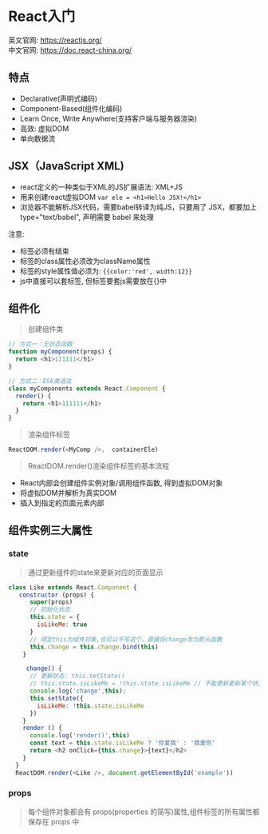 # React入门

英文官网: <https://reactjs.org/>    
中文官网: <https://doc.react-china.org/>  

## 特点
- Declarative(声明式编码)   
- Component-Based(组件化编码)   
- Learn Once, Write Anywhere(支持客户端与服务器渲染)   
- 高效: 虚拟DOM
- 单向数据流   

## JSX（JavaScript XML)
- react定义的一种类似于XML的JS扩展语法: XML+JS    
- 用来创建react虚拟DOM `var ele = <h1>Hello JSX!</h1>`   
- 浏览器不能解析JSX代码，需要babel转译为纯JS，只要用了 JSX，都要加上 type="text/babel", 声明需要 babel 来处理  

注意:
  * 标签必须有结束
  * 标签的class属性必须改为className属性
  * 标签的style属性值必须为: `{{color:'red', width:12}}`
  * js中直接可以套标签, 但标签要套js需要放在{}中

## 组件化

>创建组件类  

```js
// 方式一：无状态函数
function myComponent(props) {
  return <h1>111111</h1>
}

// 方式二：ES6类语法
class myComponents extends React.Component {
  render() {
    return <h1>111111</h1>
  }
}

```

>渲染组件标签  

```js
ReactDOM.render(<MyComp />,  containerEle)   
``` 

>ReactDOM.render()渲染组件标签的基本流程   
- React内部会创建组件实例对象/调用组件函数, 得到虚拟DOM对象  
- 将虚拟DOM并解析为真实DOM  
- 插入到指定的页面元素内部    


## 组件实例三大属性   

### state

>通过更新组件的state来更新对应的页面显示  

```js
class Like extends React.Component {
   constructor (props) {
      super(props)
      // 初始化状态
      this.state = {
        isLikeMe: true
      }
      // 绑定this为组件对象,也可以不写这个，直接将change改为箭头函数
      this.change = this.change.bind(this)
    }

     change() {
      // 更新状态: this.setState()
      // this.state.isLikeMe = !this.state.isLikeMe // 不能更新更新某个状态
      console.log('change',this);
      this.setState({
        isLikeMe: !this.state.isLikeMe
      })
    }
    render () {
      console.log('render()',this)
      const text = this.state.isLikeMe ? '你爱我' : '我爱你'
      return <h2 onClick={this.change}>{text}</h2>
    }
  }
  ReactDOM.render(<Like />, document.getElementById('example'))
```

### props  

>每个组件对象都会有 props(properties 的简写)属性,组件标签的所有属性都保存在 props 中